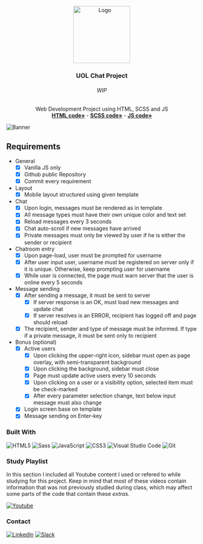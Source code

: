 <div id="top"></div>
<!--
*** Thanks for checking out the Best-README-Template. If you have a suggestion
*** that would make this better, please fork the repo and create a pull request
*** or simply open an issue with the tag "enhancement".
*** Don't forget to give the project a star!
*** Thanks again! Now go create something AMAZING! :D
-->

<!-- PROJECT SHIELDS -->
<!--
*** I'm using markdown "reference style" links for readability.
*** Reference links are enclosed in brackets [ ] instead of parentheses ( ).
*** See the bottom of this document for the declaration of the reference variables
*** for contributors-url, forks-url, etc. This is an optional, concise syntax you may use.
*** https://www.markdownguide.org/basic-syntax/#reference-style-links
-->

<!-- PROJECT LOGO -->
<br />
<div align="center">
  <a href="https://github.com/NivaldoFarias/projeto3-driveneats">
    <img src="https://github.com/NivaldoFarias/projeto5-batepapouol/blob/main/dist/img/logo-uol-icon-512.png" alt="Logo" width="150">
  </a>

<h3 align="center">UOL Chat Project</h3>
  <h6 align="center">WIP</h6>
  <p align="center">
    Web Development Project using HTML, SCSS and JS
    <br />
    <a href="https://github.com/NivaldoFarias/projeto5-batepapouol/blob/main/index.html"><strong>HTML code»</strong></a>
    -
    <a href="https://github.com/NivaldoFarias/projeto5-batepapouol/blob/main/scss/main.scss"><strong>SCSS code»</strong></a>
    -
    <a href="https://github.com/NivaldoFarias/projeto5-batepapouol/blob/main/js/script.js"><strong>JS code»</strong></a>
</div>

<!-- ABOUT THE PROJECT -->

![Banner](https://github.com/NivaldoFarias/projeto4-parrotcardgame/blob/main/dist/img/screenshots-showroom.png?raw=true)

## Requirements

- General
  - [x] Vanilla JS only
  - [x] Github public Repository
  - [x] Commit every requirement
- Layout
  - [x] Mobile layout structured using given template
- Chat
  - [x] Upon login, messages must be rendered as in template
  - [x] All message types must have their own unique color and text set
  - [x] Reload messages every 3 seconds
  - [x] Chat auto-scroll if new messages have arrived
  - [x] Private messages must only be viewed by user if he is either the sender or recipient
- Chatroom entry
  - [x] Upon page-load, user must be prompted for username
  - [x] After user input user, username must be registered on server only if it is unique. Otherwise, keep prompting user for username
  - [x] While user is connected, the page must warn server that the user is online every 5 seconds
- Message sending
  - [x] After sending a message, it must be sent to server
    - [x] If server response is an OK, must load new messages and update chat
    - [x] If server resolves is an ERROR, recipient has logged off and page should reload
  - [x] The recipient, sender and type of message must be informed. If type if a private message, it must be sent only to recipient
- Bonus (optional)
  - [x] Active users
    - [x] Upon clicking the upper-right icon, sidebar must open as page overlay, with semi-transparent background
    - [x] Upon clicking the background, sidebar must close
    - [x] Page must update active users every 10 seconds
    - [x] Upon clicking on a user or a visibility option, selected item must be check-marked
    - [x] After every parameter selection change, text below input message must also change
  - [x] Login screen base on template
  - [x] Message sending on Enter-key

<!-- [![Product Name Screen Shot][product-screenshot]](https://example.com) -->

### Built With

![HTML5](https://img.shields.io/badge/html5-%23E34F26.svg?style=for-the-badge&logo=html5&logoColor=white)
![Sass](https://img.shields.io/badge/Sass-CC6699?style=for-the-badge&logo=sass&logoColor=white)
![JavaScript](https://img.shields.io/badge/JavaScript-F7DF1E?style=for-the-badge&logo=javascript&logoColor=black)
![CSS3](https://img.shields.io/badge/css3-%231572B6.svg?style=for-the-badge&logo=css3&logoColor=white)
![Visual Studio Code](https://img.shields.io/badge/Visual%20Studio%20Code-0078d7.svg?style=for-the-badge&logo=visual-studio-code&logoColor=white)
![Git](https://img.shields.io/badge/git-%23F05033.svg?style=for-the-badge&logo=git&logoColor=white)

<!-- Study Playlist -->

### Study Playlist

In this section I included all Youtube content I used or refered to while studying for this project. Keep in mind that most of these videos contain information that was not previously studied during class, which may affect some parts of the code that contain these _extras_.

<a href="https://youtube.com/playlist?list=PLoZj33I2-ANTWqU331l3ZGlZV8I7rr5ZN">![Youtube](https://img.shields.io/badge/YouTube-FF0000?style=for-the-badge&logo=youtube&logoColor=white)</a>

<!-- CONTACT -->

### Contact

[![LinkedIn][linkedin-shield]][linkedin-url]
[![Slack][slack-shield]][slack-url]

<!-- MARKDOWN LINKS & IMAGES -->
<!-- https://www.markdownguide.org/basic-syntax/#reference-style-links -->

[linkedin-shield]: https://img.shields.io/badge/-LinkedIn-black.svg?style=for-the-badge&logo=linkedin&colorB=blue
[linkedin-url]: https://www.linkedin.com/in/nivaldofarias/
[slack-shield]: https://img.shields.io/badge/Slack-4A154B?style=for-the-badge&logo=slack&logoColor=white
[slack-url]: https://driventurmas.slack.com/team/U02T6V2D8D8/

<!-- [product-screenshot]: images/screenshot.png -->
